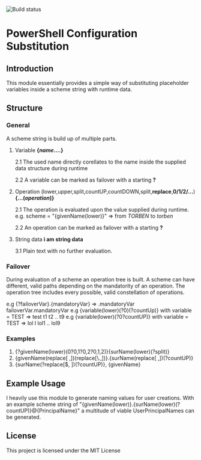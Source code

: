 ![Build status](https://ci.appveyor.com/api/projects/status/gsioxb902o895gta?svg=true)
# PowerShell Configuration Substitution

## Introduction
This module essentially provides a simple way of substituting placeholder variables inside
a scheme string with runtime data.

## Structure

### General

A scheme string is build up of multiple parts.
1. Variable
    **{*name*....}**
    
    2.1 The used name directly corellates to the name inside the supplied
    data structure during runtime
    
    2.2 A variable can be marked as failover with a starting **?**
    
2. Operation (lower,upper,split,countUP,countDOWN,split,**replace**,**0/1/2/...**)
    **{...(*operation*)}**
    
    2.1 The operation is evaluated upon the value supplied during runtime.
    e.g. scheme = "{givenName(lower)}"
    => from *TORBEN* to *torben*
    
    2.2 An operation can be marked as failover with a starting **?**
    
3. String data
    **i am string data**
    
    3.1 Plain text with no further evaluation.

### Failover
During evaluation of a scheme an operation tree is built.
A scheme can have different, valid paths depending on the mandatority of an operation.
The operation tree includes every possible, valid constellation of operations.

e.g {?failoverVar}.{mandatoryVar}
=>
.mandatoryVar
failoverVar.mandatoryVar
e.g {variable(lower)(?0)(?countUp)} with variable = TEST
=>
test
t1
t2
..
t9
e.g {variable(lower)(?0?countUP)} with variable = TEST
=>
lol
l
lol1
..
lol9



### Examples
1. {?givenName(lower)(0?0,1?0,2?0,1,2)}{surName(lower)(?split)}
2. {givenName(replace[ ,])(replace[\\.,])}.{surName(replace[ ,])(?countUP)}
3. {surName(?replace[$, ])(?countUP)}, {givenName}


## Example Usage
I heavily use this module to generate naming values for user creations.
With an example scheme string of "{givenName(lower)}.{surName(lower)(?countUP)}@{PrincipalName}" a multitude
of viable UserPrincipalNames can be generated.

## License
This project is licensed under the MIT License
